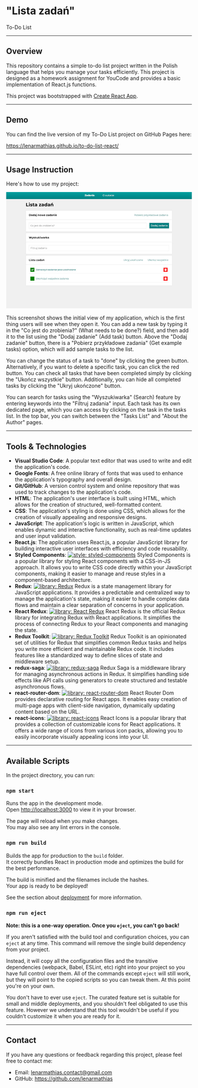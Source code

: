 # "Lista zadań" 
To-Do List

---

## Overview

This repository contains a simple to-do list project written in the Polish language that helps you manage your tasks efficiently. This project is designed as a homework assignment for YouCode and provides a basic implementation of React.js functions.

This project was bootstrapped with [Create React App](https://github.com/facebook/create-react-app).

---

## Demo

You can find the live version of my To-Do List project on GitHub Pages here:

https://lenarmathias.github.io/to-do-list-react/

---

## Usage Instruction

Here's how to use my project:

![Screenshot of To-Do List](/mainScreenshot.jpg "Screenshot of To-Do List")

This screenshot shows the initial view of my application, which is the first thing users will see when they open it.
You can add a new task by typing it in the "Co jest do zrobienia?" (What needs to be done?) field, and then add it to the list using the "Dodaj zadanie" (Add task) button. Above the "Dodaj zadanie" button, there is a "Pobierz przykładowe zadania" (Get example tasks) option, which will add sample tasks to the list.

You can change the status of a task to "done" by clicking the green button. Alternatively, if you want to delete a specific task, you can click the red button.
You can check all tasks that have been completed simply by clicking the "Ukończ wszystkie" button. Additionally, you can hide all completed tasks by clicking the "Ukryj ukończone" button.

You can search for tasks using the "Wyszukiwarka" (Search) feature by entering keywords into the "Filtruj zadania" input.
Each task has its own dedicated page, which you can access by clicking on the task in the tasks list.
In the top bar, you can switch between the "Tasks List" and "About the Author" pages.

---

## Tools & Technologies

- **Visual Studio Code**: A popular text editor that was used to write and edit the application's code.
- **Google Fonts**: A free online library of fonts that was used to enhance the application's typography and overall design.
- **Git/GitHub**: A version control system and online repository that was used to track changes to the application's code.
- **HTML**: The application's user interface is built using HTML, which allows for the creation of structured, well-formatted content.
- **CSS**: The application's styling is done using CSS, which allows for the creation of visually appealing and responsive designs.
- **JavaScript**: The application's logic is written in JavaScript, which enables dynamic and interactive functionality, such as real-time updates and user input validation.
- **React.js**: The application uses React.js, a popular JavaScript library for building interactive user interfaces with efficiency and code reusability.
- **Styled Components**: [![style: styled-components](https://img.shields.io/badge/style-%F0%9F%92%85%20styled--components-orange.svg?colorB=daa357&colorA=db748e)](https://github.com/styled-components/styled-components) Styled Components is a popular library for styling React components with a CSS-in-JS approach. It allows you to write CSS code directly within your JavaScript components, making it easier to manage and reuse styles in a component-based architecture.
- **Redux**: [![library: Redux](https://img.shields.io/badge/library-%F0%9F%8C%8F%20Redux-purple.svg)](https://redux.js.org/) Redux is a state management library for JavaScript applications. It provides a predictable and centralized way to manage the application's state, making it easier to handle complex data flows and maintain a clear separation of concerns in your application.
- **React Redux**: [![library: React Redux](https://img.shields.io/badge/library-%F0%9F%8C%8F%20React%20Redux-purple.svg)](https://react-redux.js.org/) React Redux is the official Redux library for integrating Redux with React applications. It simplifies the process of connecting Redux to your React components and managing the state.
- **Redux Toolkit**: [![library: Redux Toolkit](https://img.shields.io/badge/library-%F0%9F%8C%8F%20Redux%20Toolkit-purple.svg)](https://redux-toolkit.js.org/) Redux Toolkit is an opinionated set of utilities for Redux that simplifies common Redux tasks and helps you write more efficient and maintainable Redux code. It includes features like a standardized way to define slices of state and middleware setup.
- **redux-saga**: [![library: redux-saga](https://img.shields.io/badge/library-%F0%9F%8E%AF%20redux--saga-blue.svg)](https://github.com/redux-saga/redux-saga) Redux Saga is a middleware library for managing asynchronous actions in Redux. It simplifies handling side effects like API calls using generators to create structured and testable asynchronous flows.
- **react-router-dom**: [![library: react-router-dom](https://img.shields.io/badge/library-%F0%9F%8C%8E%20react--router--dom-green.svg)](https://github.com/ReactTraining/react-router) React Router Dom provides declarative routing for React apps. It enables easy creation of multi-page apps with client-side navigation, dynamically updating content based on the URL.
- **react-icons**: [![library: react-icons](https://img.shields.io/badge/library-%E2%9D%A4%EF%B8%8F%20react--icons-%239f4686)](https://react-icons.github.io/react-icons/) React Icons is a popular library that provides a collection of customizable icons for React applications. It offers a wide range of icons from various icon packs, allowing you to easily incorporate visually appealing icons into your UI.


---

## Available Scripts

In the project directory, you can run:

### `npm start`

Runs the app in the development mode.\
Open [http://localhost:3000](http://localhost:3000) to view it in your browser.

The page will reload when you make changes.\
You may also see any lint errors in the console.

### `npm run build`

Builds the app for production to the `build` folder.\
It correctly bundles React in production mode and optimizes the build for the best performance.

The build is minified and the filenames include the hashes.\
Your app is ready to be deployed!

See the section about [deployment](https://facebook.github.io/create-react-app/docs/deployment) for more information.

### `npm run eject`

**Note: this is a one-way operation. Once you `eject`, you can't go back!**

If you aren't satisfied with the build tool and configuration choices, you can `eject` at any time. This command will remove the single build dependency from your project.

Instead, it will copy all the configuration files and the transitive dependencies (webpack, Babel, ESLint, etc) right into your project so you have full control over them. All of the commands except `eject` will still work, but they will point to the copied scripts so you can tweak them. At this point you're on your own.

You don't have to ever use `eject`. The curated feature set is suitable for small and middle deployments, and you shouldn't feel obligated to use this feature. However we understand that this tool wouldn't be useful if you couldn't customize it when you are ready for it.

---

## Contact

If you have any questions or feedback regarding this project, please feel free to contact me:

- Email: lenarmathias.contact@gmail.com
- GitHub: https://github.com/lenarmathias